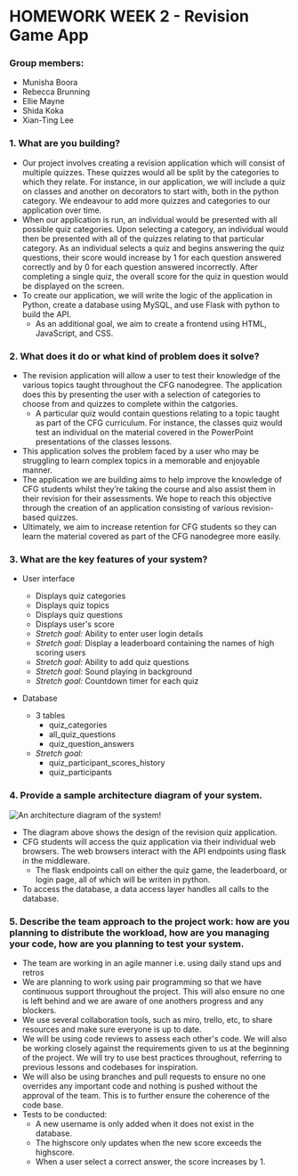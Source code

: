 # HOMEWORK WEEK 2 - Revision Game App

### Group members:
 - Munisha Boora
 - Rebecca Brunning
 - Ellie Mayne
 - Shida Koka
 - Xian-Ting Lee

### 1. What are you building?
- Our project involves creating a revision application which will consist of multiple quizzes. These quizzes would all be split by the categories to which they relate. For instance, in our application, we will include a quiz on classes and another on decorators to start with, both in the python category. We endeavour to add more quizzes and categories to our application over time.
- When our application is run, an individual would be presented with all possible quiz categories. Upon selecting a category, an individual would then be presented with all of the quizzes relating to that particular category. As an individual selects a quiz and begins answering the quiz questions, their score would increase by 1 for each question answered correctly and by 0 for each question answered incorrectly. After completing a single quiz, the overall score for the quiz in question would be displayed on the screen. 
- To create our application, we will write the logic of the application in Python, create a database using MySQL, and use Flask with python to build the API. 
   - As an additional goal, we aim to create a frontend using HTML, JavaScript, and CSS.



### 2. What does it do or what kind of problem does it solve?
- The revision application will allow a user to test their knowledge of the various topics taught throughout the CFG nanodegree. The application does this by presenting the user with a selection of categories to choose from and quizzes to complete within the catgories. 
   - A particular quiz would contain questions relating to a topic taught as part of the CFG curriculum. For instance, the classes quiz would test an individual on the material covered in the PowerPoint presentations of the classes lessons.
- This application solves the problem faced by a user who may be struggling to learn complex topics in a memorable and enjoyable manner. 
- The application we are building aims to help improve the knowledge of CFG students whilst they’re taking the course and also assist them in their revision for their assessments. We hope to reach this objective through the creation of an application consisting of various revision-based quizzes. 
- Ultimately, we aim to increase retention for CFG students so they can learn the material covered as part of the CFG nanodegree more easily.


### 3. What are the key features of your system?
- User interface
   - Displays quiz categories
   - Displays quiz topics
   - Displays quiz questions
   - Displays user's score
   - *Stretch goal:* Ability to enter user login details
   - *Stretch goal:* Display a leaderboard containing the names of high scoring users 
   - *Stretch goal:* Ability to add quiz questions
   - *Stretch goal:* Sound playing in background
   - *Stretch goal:* Countdown timer for each quiz

- Database
   - 3 tables
      - quiz_categories
      - all_quiz_questions
      - quiz_question_answers
   - *Stretch goal:*
      - quiz_participant_scores_history
      - quiz_participants



### 4. Provide a sample architecture diagram of your system.
![An architecture diagram of the system!](https://drive.google.com/uc?export=view&id=1eAvIzpoXHF_ahXs64vyJ8TY-_p2IQtFs)
- The diagram above shows the design of the revision quiz application. 
- CFG students will access the quiz application via their individual web browsers. The web browsers interact with the API endpoints using flask in the middleware. 
   - The flask endpoints call on either the quiz game, the leaderboard, or login page, all of which will be writen in python. 
- To access the database, a data access layer handles all calls to the database.

### 5. Describe the team approach to the project work: how are you planning to distribute the workload, how are you managing your code, how are you planning to test your system.
- The team are working in an agile manner i.e. using daily stand ups and retros
- We are planning to work using pair programming so that we have continuous support throughout the project. This will also ensure no one is left behind and we are aware of one anothers progress and any blockers.
- We use several collaboration tools, such as miro, trello, etc, to share resources and make sure everyone is up to date.
- We will be using code reviews to assess each other's code. We will also be working closely against the requirements given to us at the beginning of the project. We will try to use best practices throughout, referring to previous lessons and codebases for inspiration.
- We will also be using branches and pull requests to ensure no one overrides any important code and nothing is pushed without the approval of the team. This is to further ensure the coherence of the code base.
- Tests to be conducted:
   - A new username is only added when it does not exist in the database.
   - The highscore only updates when the new score exceeds the highscore.
   - When a user select a correct answer, the score increases by 1.

